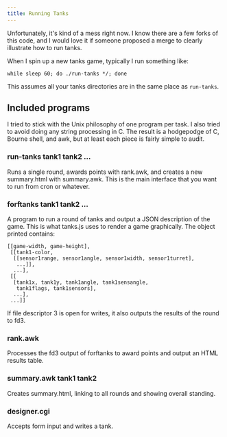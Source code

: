 ```yaml
---
title: Running Tanks
---
```


Unfortunately, it's kind of a mess right now.
I know there are a few forks of this code,
and I would love it if someone proposed a merge to clearly illustrate how to run tanks.

When I spin up a new tanks game,
typically I run something like:

    while sleep 60; do ./run-tanks */; done

This assumes all your tanks directories are in the same place as `run-tanks`.



Included programs
-----------------

I tried to stick with the Unix philosophy of one program per task.  I
also tried to avoid doing any string processing in C.  The result is a
hodgepodge of C, Bourne shell, and awk, but at least each piece is
fairly simple to audit.


### run-tanks tank1 tank2 ...

Runs a single round, awards points with rank.awk, and creates a new
summary.html with summary.awk.  This is the main interface that you want
to run from cron or whatever.
      

### forftanks tank1 tank2 ...

A program to run a round of tanks and output a JSON description of the
game.  This is what tanks.js uses to render a game graphically.
The object printed contains:

    [[game-width, game-height],
     [[tank1-color, 
      [[sensor1range, sensor1angle, sensor1width, sensor1turret],
       ...]],
      ...],
     [[
      [tank1x, tank1y, tank1angle, tank1sensangle, 
       tank1flags, tank1sensors],
      ...],
     ...]]

If file descriptor 3 is open for writes, it also outputs the results of
the round to fd3.  


### rank.awk

Processes the fd3 output of forftanks to award points and output an
HTML results table.


### summary.awk tank1 tank2

Creates summary.html, linking to all rounds and showing overall
standing.


### designer.cgi

Accepts form input and writes a tank.




